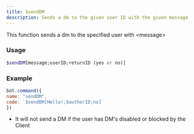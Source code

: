 ```yaml
---
title: $sendDM
description: Sends a dm to the given user ID with the given message
---
```


This function sends a dm to the specified user with &lt;message&gt;

### Usage

```php
$sendDM[message;userID;returnID (yes or no)]
```

### Example


```javascript
bot.command({
name: "sendDM",
code: `$sendDM[Hello!;$authorID;no]`
})
```

- It will not send a DM if the user has DM's disabled or blocked by the Client
